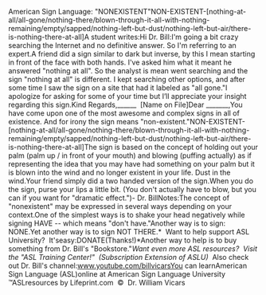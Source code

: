 American Sign Language: "NONEXISTENT"NON-EXISTENT-[nothing-at-all/all-gone/nothing-there/blown-through-it-all-with-nothing-remaining/empty/sapped/nothing-left-but-dust/nothing-left-but-air/there-is-nothing-there-at-all]A student writes:Hi Dr. Bill:I'm going a bit crazy searching the Internet and no definitive answer. So I'm 
referring to an expert.A friend did a sign similar to dark but inverse, by this I mean starting in 
front of the face with both hands. I've asked him what it meant he answered 
"nothing at all". So the analyst is mean went searching and the sign "nothing at 
all" is different. I kept searching other options, and after some time I saw the 
sign on a site that had it labeled as "all gone."I apologize for asking for some of your time but I’ll appreciate your insight 
regarding this sign.Kind Regards,______  [Name on File]Dear _______,You have come upon one of the most awesome and complex signs in all of 
existence. And for irony the sign means "non-existent."NON-EXISTENT-[nothing-at-all/all-gone/nothing-there/blown-through-it-all-with-nothing-remaining/empty/sapped/nothing-left-but-dust/nothing-left-but-air/there-is-nothing-there-at-all]The sign is based on the concept of holding out your palm (palm up / in front of 
your mouth) and blowing (puffing actually) as if representing the idea that you 
may have had something on your palm but it is blown into the wind and no longer 
existent in your life. Dust in the wind.Your friend simply did a two handed version of the sign.When you do the sign, purse your lips a little bit. (You don't actually have to 
blow, but you can if you want for "dramatic effect.")- Dr. BillNotes:The concept of "nonexistent" may be expressed in several ways depending on your 
context.One of the simplest ways is to shake your head negatively while signing HAVE -- 
which means "don't have."Another way is to sign: NONE.Yet another way is to sign NOT THERE.* 
Want to help support ASL University?  It'seasy:DONATE(Thanks!)*Another way to help is to buy something from Dr. Bill's "Bookstore."*Want even more ASL resources?  Visit the "ASL Training Center!"  (Subscription 
Extension of ASLU)*  Also check out Dr. Bill's channel:www.youtube.com/billvicarsYou can learnAmerican Sign Language (ASL)online at American Sign Language University ™ASLresources by Lifeprint.com  ©  Dr. William Vicars